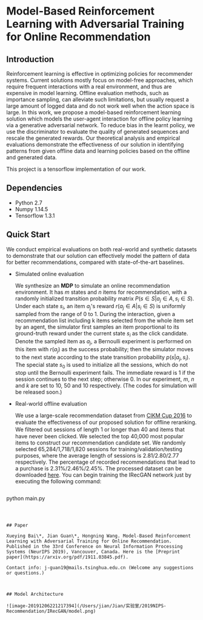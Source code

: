 # Model-Based Reinforcement Learning with Adversarial Training for Online Recommendation



## Introduction

Reinforcement learning is effective in optimizing policies for recommender systems. Current solutions mostly focus on model-free approaches, which require frequent interactions with a real environment, and thus are expensive in model learning. Offline evaluation methods, such as importance sampling, can alleviate such limitations, but usually request a large amount of logged data and do not work well when the action space is large. In this work, we propose a model-based reinforcement learning solution which models the user-agent interaction for offline policy learning via a generative adversarial network. To reduce bias in the learnt policy, we use the discriminator to evaluate the quality of generated sequences and rescale the generated rewards. Our theoretical analysis and empirical evaluations demonstrate the effectiveness of our solution in identifying patterns from given offline data and learning policies based on the offline and generated data.



This project is a tensorflow implementation of our work.



## Dependencies

- Python 2.7
- Numpy 1.14.5
- Tensorflow 1.3.1



## Quick Start

We conduct empirical evaluations on both real-world and synthetic datasets to demonstrate that our solution can effectively model the pattern of data for better recommendations, compared with state-of-the-art baselines. 

- Simulated online evaluation

  We synthesize an **MDP** to simulate an online recommendation environment. It has $m$ states and $n$ items for recommendation, with a randomly initialized transition probability matrix $P(s\in S|a_j\in A,s_i\in S)$. Under each state $s_i$, an item $a_j$'s reward $r(a_j\in A|s_i\in S)$ is uniformly sampled from the range of 0 to 1. During the interaction, given a recommendation list including k items selected from the whole item set by an agent, the simulator first samples an item proportional to its ground-truth reward under the current state $s_i$ as the click candidate. Denote the sampled item as $a_j$, a Bernoulli experiment is performed on this item with $r(a_j)$ as the success probability; then the simulator moves to the next state according to the state transition probability $p(s|a_j,s_i)$. The special state $s_0$ is used to initialize all the sessions, which do not stop until the Bernoulli experiment fails. The immediate reward is 1 if the session continues to the next step; otherwise 0. In our experiment, $m$, $n$ and $k$ are set to 10, 50 and 10 respectively. (The codes for simulation will be released soon.)

- Real-world offline evaluation

  We use a large-scale recommendation dataset from [CIKM Cup 2016](http://cikm2016.cs.iupui.edu/cikm-cup/) to evaluate the effectiveness of our proposed solution for ofﬂine reranking. We ﬁltered out sessions of length 1 or longer than 40 and items that have never been clicked. We selected the top 40,000 most popular items to construct our recommendation candidate set. We randomly selected 65,284/1,718/1,820 sessions for training/validation/testing purposes, where the average length of sessions is 2.81/2.80/2.77 respectively. The percentage of recorded recommendations that lead to a purchase is 2.31%/2.46%/2.45%.  The processed dataset can be downloaded [here](). You can begin training the IRecGAN network just by  executing the following command:

  ```
python main.py
  ```
  
  

## Paper

Xueying Bai\*, Jian Guan\*, Hongning Wang. Model-Based Reinforcement Learning with Adversarial Training for Online Recommendation. Published in the 33rd Conference on Neural Information Processing Systems (NeurIPS 2019), Vancouver, Canada. Here is the [Preprint paper](https://arxiv.org/pdf/1911.03845.pdf).

Contact info: j-guan19@mails.tsinghua.edu.cn (Welcome any suggestions or questions.)



## Model Architecture

![image-20191206221217394](/Users/jian/Jian/实验室/2019NIPS-Recommendation/IRecGAN/model.png)
